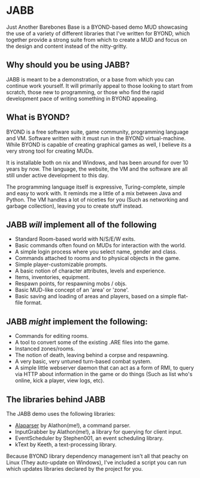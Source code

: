 JABB
====

Just Another Barebones Base is a BYOND-based demo MUD
showcasing the use of a variety of different libraries that I've written for
BYOND, which together provide a strong suite from which to create a MUD and focus
on the design and content instead of the nitty-gritty.

Why should you be using JABB?
-----------------------------
JABB is meant to be a demonstration, or a base from which you can continue
work yourself. It will primarily appeal to those looking to start from scratch,
those new to programming, or those who find the rapid development pace of writing
something in BYOND appealing.

What is BYOND?
--------------
BYOND is a free software suite, game community, programming language and VM.
Software written with it must run in the BYOND virtual-machine. While BYOND is
capable of creating graphical games as well, I believe its a very strong tool
for creating MUDs.

It is installable both on nix and Windows, and has been around for over 10 years
by now. The language, the website, the VM and the software are all still under
active development to this day.

The programming language itself is expressive, Turing-complete, simple and easy
to work with. It reminds me a little of a mix between Java and Python. The VM
handles a lot of niceties for you (Such as networking and garbage collection),
leaving you to create stuff instead.

JABB *will* implement all of the following
-----------------------------
* Standard Room-based world with N/S/E/W exits.
* Basic commands often found on MUDs for interaction with the world.
* A simple login process where you select name, gender and class.
* Commands attached to rooms and to physical objects in the game.
* Simple player-customizable prompts.
* A basic notion of character attributes, levels and experience.
* Items, inventories, equipment.
* Respawn points, for respawning mobs / objs.
* Basic MUD-like concept of an 'area' or 'zone'.
* Basic saving and loading of areas and players, based on a simple flat-file
format.

JABB *might* implement the following:
-------------------------------------
* Commands for editing rooms.
* A tool to convert some of the existing .ARE files into the game.
* Instanced zones/rooms.
* The notion of death, leaving behind a corpse and respawning.
* A very basic, very untuned turn-based combat system.
* A simple little webserver daemon that can act as a form of RMI, to query via HTTP
about information in the game or do things (Such as list who's online, kick a player,
view logs, etc).

The libraries behind JABB
-------------------------
The JABB demo uses the following libraries:

* <a href="https://github.com/alathon/Alaparser">Alaparser</a> by Alathon(me!), a command parser.
* InputGrabber by Alathon(me!), a library for querying for client input.
* EventScheduler by Stephen001, an event scheduling library.
* kText by Keeth, a text-processing library.

Because BYOND library dependency management isn't all that peachy on Linux (They auto-update on Windows),
I've included a script you can run which updates libraries declared by the project for you.